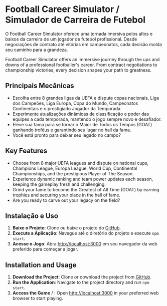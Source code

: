 # Football Career Simulator / Simulador de Carreira de Futebol

O Football Career Simulator oferece uma jornada imersiva pelos altos e baixos da carreira de um jogador de futebol profissional. Desde negociações de contrato até vitórias em campeonatos, cada decisão molda seu caminho para a grandeza.

Football Career Simulator offers an immersive journey through the ups and downs of a professional footballer's career. From contract negotiations to championship victories, every decision shapes your path to greatness. 

## Principais Mecânicas

- Escolha entre 8 grandes ligas da UEFA e dispute copas nacionais, Liga dos Campeões, Liga Europa, Copa do Mundo, Campeonatos Continentais e o prestigiado Jogador da Temporada.
- Experimente atualizações dinâmicas de classificação e poder das equipes a cada temporada, mantendo o jogo sempre novo e desafiador.
- Eleve sua fama para se tornar o Maior de Todos os Tempos (GOAT) ganhando troféus e garantindo seu lugar no hall da fama.
- Você está pronto para deixar seu legado no campo?

## Key Features

- Choose from 8 major UEFA leagues and dispute on national cups, Champions League, Europa League, World Cup, Continental Championships, and the prestigious Player of The Season.
- Experience dynamic ranking and team power updates each season, keeping the gameplay fresh and challenging.
- Grind your fame to become the Greatest of All Time (GOAT) by earning trophies and securing your place in the hall of fame.
- Are you ready to carve out your legacy on the field? 

## Instalação e Uso

1. **Baixe o Projeto**: Clone ou baixe o projeto do [GitHub](https://github.com/TofuVoador/football-career).
2. **Execute a Aplicação**: Navegue até o diretório do projeto e execute `npm start`.
3. **Acesse o Jogo**: Abra [http://localhost:3000](http://localhost:3000) em seu navegador da web preferido para começar a jogar.

## Installation and Usage

1. **Download the Project**: Clone or download the project from [GitHub](https://github.com/TofuVoador/football-career).
2. **Run the Application**: Navigate to the project directory and run `npm start`.
3. **Access the Game** / : Open [http://localhost:3000](http://localhost:3000) in your preferred web browser to start playing. 
